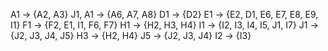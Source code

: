 A1 -> {A2, A3}
J1, A1 -> {A6, A7, A8}
D1 -> {D2}
E1 -> {E2, D1, E6, E7, E8, E9, I1}
F1 -> {F2, E1, I1, F6, F7}
H1 -> {H2, H3, H4}
I1 -> {I2, I3, I4, I5, J1, I7}
J1 -> {J2, J3, J4, J5}
H3 -> {H2, H4}
J5 -> {J2, J3, J4}
I2 -> {I3}